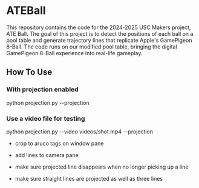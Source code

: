 # ATEBall

This repository contains the code for the 2024-2025 USC Makers project, ATE Ball. The goal of this project is to detect the positions of each ball on a pool table and generate trajectory lines that replicate Apple's GamePigeon 8-Ball. The code runs on our modified pool table, bringing the digital GamePigeon 8-Ball experience into real-life gameplay.

## How To Use

### With projection enabled
python projection.py --projection

### Use a video file for testing
python projection.py --video videos/shot.mp4 --projection

- crop to aruco tags on window pane

- add lines to camera pane

- make sure projected line disappears when no longer picking up a line

- make sure straight lines are projected as well as three lines 


